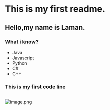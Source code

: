 # This is my first readme.
## Hello,my name is Laman.
### What i know?
* Java
* Javascript
* Python
* C#
* C++
### This is my first code line
``` print('Hello everyone')
```

![image.png](https://www.google.com/url?sa=i&url=https%3A%2F%2Fwww.moscvettorg.com%2Fproduct%2F31-kompliment&psig=AOvVaw39Fk7uImYJo80BKOJkVVKa&ust=1692972662206000&source=images&cd=vfe&opi=89978449&ved=0CBAQjRxqFwoTCNjY5J3Q9oADFQAAAAAdAAAAABAE)
